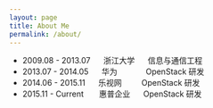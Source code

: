 ```yaml
---
layout: page
title: About Me
permalink: /about/
---
```


* 2009.08 - 2013.07 &nbsp;&nbsp;&nbsp;&nbsp; 浙江大学 &nbsp;&nbsp;&nbsp;&nbsp; 信息与通信工程
* 2013.07 - 2014.05 &nbsp;&nbsp;&nbsp;&nbsp; 华为 &nbsp;&nbsp;&nbsp;&nbsp;&nbsp;&nbsp;&nbsp;&nbsp;&nbsp;&nbsp;&nbsp; OpenStack 研发
* 2014.06 - 2015.11 &nbsp;&nbsp;&nbsp;&nbsp; 乐视网 &nbsp;&nbsp;&nbsp;&nbsp;&nbsp;&nbsp;&nbsp; OpenStack 研发
* 2015.11 - Current &nbsp;&nbsp;&nbsp;&nbsp;&nbsp; 惠普企业 &nbsp;&nbsp;&nbsp;&nbsp; OpenStack 研发
